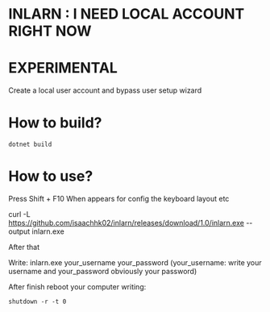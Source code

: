 # INLARN : I NEED LOCAL ACCOUNT RIGHT NOW

# EXPERIMENTAL

Create a local user account and bypass user setup wizard

# How to build?

`dotnet build`
# How to use?

Press Shift + F10 When appears for config the keyboard layout etc

curl -L https://github.com/isaachhk02/inlarn/releases/download/1.0/inlarn.exe --output inlarn.exe

After that

Write:
inlarn.exe your_username your_password (your_username: write your username and your_password obviously your password)

After finish reboot your computer writing:

`shutdown -r -t 0`
